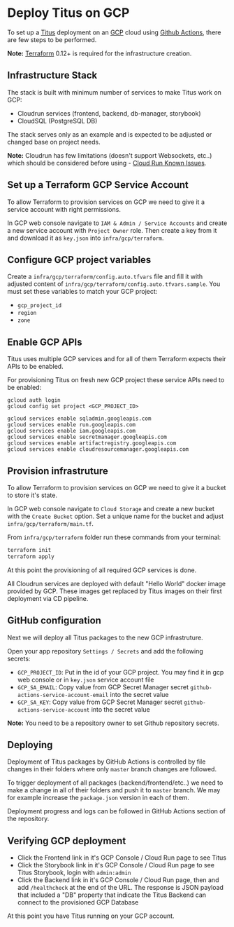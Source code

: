 # Deploy Titus on GCP

To set up a [Titus] deployment on an [GCP] cloud using [Github Actions], there are few steps to be performed.

**Note:** [Terraform] 0.12+ is required for the infrastructure creation.

## Infrastructure Stack

The stack is built with minimum number of services to make Titus work on GCP:
- Cloudrun services (frontend, backend, db-manager, storybook)
- CloudSQL (PostgreSQL DB)

The stack serves only as an example and is expected to be adjusted or changed base on project needs.

**Note:** Cloudrun has few limitations (doesn't support Websockets, etc..) which should be considered before using - [Cloud Run Known Issues](https://cloud.google.com/run/docs/issues).

## Set up a Terraform GCP Service Account

To allow Terraform to provision services on GCP we need to give it a service account with right permissions.

In GCP web console navigate to `IAM & Admin / Service Accounts` and create a new service account with `Project Owner` role. Then create a key from it and download it as `key.json` into `infra/gcp/terraform`.


## Configure GCP project variables

Create a `infra/gcp/terraform/config.auto.tfvars` file and fill it with adjusted content of `infra/gcp/terraform/config.auto.tfvars.sample`. You must set these variables to match your GCP project:
- `gcp_project_id`
- `region`
- `zone`

## Enable GCP APIs

Titus uses multiple GCP services and for all of them Terraform expects their APIs to be enabled.

For provisioning Titus on fresh new GCP project these service APIs need to be enabled:
```
gcloud auth login
gcloud config set project <GCP_PROJECT_ID>

gcloud services enable sqladmin.googleapis.com
gcloud services enable run.googleapis.com
gcloud services enable iam.googleapis.com
gcloud services enable secretmanager.googleapis.com
gcloud services enable artifactregistry.googleapis.com
gcloud services enable cloudresourcemanager.googleapis.com
```

## Provision infrastruture

To allow Terraform to provision services on GCP we need to give it a bucket to store it's state.

In GCP web console navigate to `Cloud Storage` and create a new bucket with the `Create Bucket` option. Set a unique name for the bucket and adjust `infra/gcp/terraform/main.tf`.

From `infra/gcp/terraform` folder run these commands from your terminal:
```sh
terraform init
terraform apply
```

At this point the provisioning of all required GCP services is done.

All Cloudrun services are deployed with default "Hello World" docker image provided by GCP. These images get replaced by Titus images on their first deployment via CD pipeline.


## GitHub configuration

Next we will deploy all Titus packages to the new GCP infrastruture.

Open your app repository `Settings / Secrets` and add the following secrets:
- `GCP_PROJECT_ID`:  Put in the id of your GCP project. You may find it in gcp web console or in `key.json` service account file
- `GCP_SA_EMAIL`: Copy value from GCP Secret Manager secret `github-actions-service-account-email` into the secret value
- `GCP_SA_KEY`: Copy value from GCP Secret Manager secret `github-actions-service-account` into the secret value

**Note:** You need to be a repository owner to set Github repository secrets.

## Deploying

Deployment of Titus packages by GitHub Actions is controlled by file changes in their folders where only `master` branch changes are followed.

To trigger deployment of all packages (backend/frontend/etc..) we need to make a change in all of their folders and push it to `master` branch. We may for example increase the `package.json` version in each of them.

Deployment progress and logs can be followed in GitHub Actions section of the repository.

## Verifying GCP deployment

- Click the Frontend link in it's GCP Console / Cloud Run page to see Titus
- Click the Storybook link in it's GCP Console / Cloud Run page to see Titus Storybook, login with `admin:admin`
- Click the Backend link in it's GCP Console / Cloud Run page, then and add `/healthcheck` at the end of the URL. The response is JSON payload that included a "DB" property that indicate the Titus Backend can connect to the provisioned GCP Database

At this point you have Titus running on your GCP account. 

[GCP]: https://console.cloud.google.com
[Github Actions]: https://github.com/features/actions
[Titus]: https://github.com/nearform/titus
[Terraform]: https://www.terraform.io